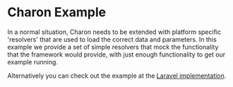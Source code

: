 Charon Example
==============
In a normal situation, Charon needs to be extended with platform specific 'resolvers' that are used 
to load the correct data and parameters. In this example we provide a set of simple resolvers 
that mock the functionality that the framework would provide, with just enough functionality to 
get our example running.

Alternatively you can check out the example at the [Laravel implementation](https://github.com/CatLabInteractive/charon-laravel).
